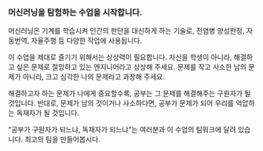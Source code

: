 ### 머신러닝을 탐험하는 수업을 시작합니다.

머신러닝은 기계를 학습시켜 인간의 판단을 대신하게 하는 기술로, 전염병 양성판정, 자동번역, 자율주행 등 다양한 작업에 사용됩니다.

이 수업을 제대로 즐기기 위해서는 상상력이 필요합니다. 자신을 학생이 아니라, 해결하고 싶은 문제로 절망하고 있는 엔지니어라고 상상해 주세요. 문제를 작고 사소한 남의 문제가 아니라, 크고 심각한 나의 문제라고 과장해 주세요.

해결하고자 하는 문제가 나에게 중요할수록, 공부는 그 문제를 해결해주는 구원자가 될 것입니다. 반대로, 문제가 남의 것이거나 사소하다면, 공부가 문제가 되어 우리를 억압하는 독재자가 될 것입니다.

“공부가 구원자가 되느냐, 독재자가 되느냐”는 여러분과 이 수업의 팀워크에 달려 있습니다. 최고의 팀을 만들어봅시다.
